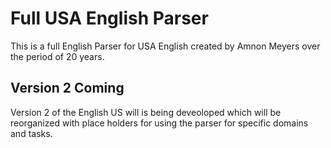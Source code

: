 # Full USA English Parser

This is a full English Parser for USA English created by Amnon Meyers over the period of 20 years.

## Version 2 Coming

Version 2 of the English US will is being deveoloped which will be reorganized with place holders for using the parser for specific domains and tasks.
